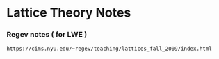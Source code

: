 # Lattice Theory Notes

### Regev notes ( for LWE )
```console
https://cims.nyu.edu/~regev/teaching/lattices_fall_2009/index.html
```
